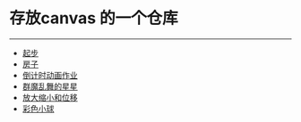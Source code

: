 ﻿# 存放canvas 的一个仓库 
<hr>

* [起步 ](https://catsuger.github.io/Learn-canvas/canvas-0/start.html)
* [房子 ](https://catsuger.github.io/Learn-canvas/canvas-0/house.html)
* [倒计时动画作业](https://catsuger.github.io/Learn-canvas/canvas-1/time.html)
* [群魔乱舞的星星](https://catsuger.github.io/Learn-canvas/canvas-3/canvas-3.html)
* [放大缩小和位移](https://catsuger.github.io/Learn-canvas/canvas-4/canvas-4.html)
* [彩色小球](https://catsuger.github.io/Learn-canvas/canvas-7/canvas-7.html)